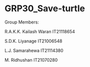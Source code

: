 # GRP30_Save-turtle

Group Members:

R.A.K.K. Kailash Waran   IT21118654

S.D.K. Liyanage          IT21006548

L.J. Samarahewa          IT21114380

M. Ridhushan             IT21070280
